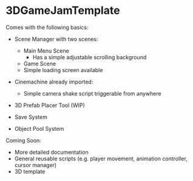 # 3DGameJamTemplate

Comes with the following basics:

- Scene Manager with two scenes:
    - Main Menu Scene
        - Has a simple adjustable scrolling background
    - Game Scene
    - Simple loading screen available
     
- Cinemachine already imported:
    - Simple camera shake script triggerable from anywhere

- 3D Prefab Placer Tool (WIP)

- Save System

- Object Pool System

Coming Soon:
- More detailed documentation
- General reusable scripts (e.g. player movement, animation controller, cursor manager)
- 3D template
